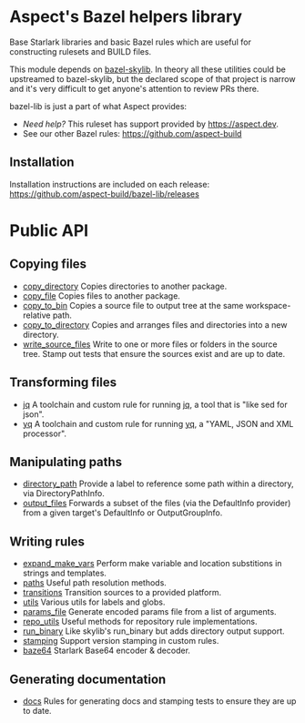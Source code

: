 # Aspect's Bazel helpers library

Base Starlark libraries and basic Bazel rules which are useful for constructing rulesets and BUILD files.

This module depends on [bazel-skylib](https://github.com/bazelbuild/bazel-skylib).
In theory all these utilities could be upstreamed to bazel-skylib, but the declared scope of that project
is narrow and it's very difficult to get anyone's attention to review PRs there.

bazel-lib is just a part of what Aspect provides:

- _Need help?_ This ruleset has support provided by https://aspect.dev.
- See our other Bazel rules: https://github.com/aspect-build

## Installation

Installation instructions are included on each release:
<https://github.com/aspect-build/bazel-lib/releases>

# Public API

## Copying files

- [copy_directory](docs/copy_directory.md) Copies directories to another package.
- [copy_file](docs/copy_file.md) Copies files to another package.
- [copy_to_bin](docs/copy_to_bin.md) Copies a source file to output tree at the same workspace-relative path.
- [copy_to_directory](docs/copy_to_directory.md) Copies and arranges files and directories into a new directory.
- [write_source_files](docs/write_source_files.md) Write to one or more files or folders in the source tree. Stamp out tests that ensure the sources exist and are up to date.

## Transforming files

- [jq](docs/jq.md) A toolchain and custom rule for running [jq](https://stedolan.github.io/jq/), a tool that is "like sed for json".
- [yq](docs/yq.md) A toolchain and custom rule for running [yq](https://github.com/mikefarah/yq), a "YAML, JSON and XML processor".

## Manipulating paths

- [directory_path](docs/directory_path.md) Provide a label to reference some path within a directory, via DirectoryPathInfo.
- [output_files](docs/output_files.md) Forwards a subset of the files (via the DefaultInfo provider) from a given target's DefaultInfo or OutputGroupInfo.

## Writing rules

- [expand_make_vars](docs/expand_make_vars.md) Perform make variable and location substitions in strings and templates.
- [paths](docs/paths.md) Useful path resolution methods.
- [transitions](docs/transitions.md) Transition sources to a provided platform.
- [utils](docs/utils.md) Various utils for labels and globs.
- [params_file](docs/params_file.md) Generate encoded params file from a list of arguments.
- [repo_utils](docs/repo_utils.md) Useful methods for repository rule implementations.
- [run_binary](docs/run_binary.md) Like skylib's run_binary but adds directory output support.
- [stamping](docs/stamping.md) Support version stamping in custom rules.
- [baze64](docs/base64.md) Starlark Base64 encoder & decoder.

## Generating documentation

- [docs](docs/docs.md) Rules for generating docs and stamping tests to ensure they are up to date.
